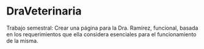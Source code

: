 # DraVeterinaria
Trabajo semestral: Crear una página para la Dra. Ramírez, funcional, basada en los requerimientos que ella considera esenciales para el funcionamiento de la misma.
